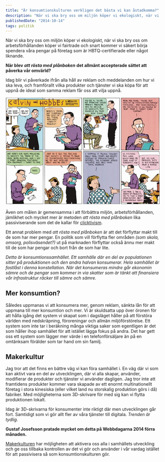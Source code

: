 ```yaml
---
title: "Är konsumtionskulturen verkligen det bästa vi kan åstadkomma?"
description: "När vi ska bry oss om miljön köper vi ekologiskt, när vi ska bry oss om arbetsförhållanden köper vi fairtrade och snart kommer vi säkert…"
publishedDate: "2014-10-14"
tags: politik
---
```


När vi ska bry oss om miljön köper vi ekologiskt, när vi ska bry oss om arbetsförhållanden köper vi fairtrade och snart kommer vi säkert börja spendera våra pengar på företag som är HBTQ-certifierade eller något liknande.

**När blev** _**att rösta med plånboken**_ **det allmänt accepterade sättet att påverka vår omvärld?**

Idag blir vi påverkade ifrån alla håll av reklam och meddelanden om hur vi ska leva, och framförallt vilka produkter och tjänster vi ska köpa för att uppnå de ideal som samma reklam får oss att vilja uppnå.

![Kalle & Hobbe om konsumerism](ch140323.jpg)

Även om målen är gemensamma i att förbättra miljön, arbetsförhållanden, jämlikhet och mycket mer är metoden _att rösta med plånboken_ lika passiviserande som det de kallar för [clicktivism](http://www.theguardian.com/commentisfree/2010/aug/12/clicktivism-ruining-leftist-activism).

Ett annat problem med _att rösta med plånboken_ är att det förflyttar makt till de som har mer pengar. En politik som vill förflytta fler områden _(som skola, omsorg, polisväsendet?)_ ut på marknaden förflyttar också ännu mer makt till de som har pengar och bort från de som har lite.

_Detta är konsumtionssamhället. Ett samhälle där en del av populationen sitter på produktionen och den andra halvan konsumerar. Hela samhället är fastlåst i denna konstellation. När det konsumeras mindre går ekonomin sämre och de pengar som kommer in via skatter som är tänkt att finansiera vår infrastruktur räcker till sämre och sämre._

## Mer konsumtion?

Således uppmanas vi att konsumera mer, genom reklam, sänkta lån för att uppmana till mer konsumtion och mer. Vi är skuldsatta upp över öronen för att hålla igång det system vi skapat som i dagsläget håller på att förstöra världen med nedskräpning, föroreningar och allmän miljöförstörelse. Ett system som inte tar i beräkning många viktiga saker som egentligen är det som håller ihop samhället för att istället lägga fokus på andra. Det har gett oss ett system som lägger mer värde i en telefonförsäljare än på en omtänksam förälder som tar hand om sin familj.

## Makerkultur

Jag tror att det finns en bättre väg vi kan föra samhället i. En väg där vi som kan aktivt vara en del av utvecklingen, där vi alla skapar, använder, modifierar de produkter och tjänster vi använder dagligen. Jag tror inte att framtidens produkter kommer vara skapade av ett enormt multinationellt företag i stora kinesiska (eller vilket land nu storskalig produktion görs i då) fabriker. Med möjligheterna som 3D-skrivare för med sig kan vi flytta produktionen lokalt.

Idag är 3D-skrivarna för konsumenter inte riktigt där men utvecklingen går fort. Samtidigt som vi gör allt fler av våra tjänster till digitala. _Trenden är tydlig_.

**Gustaf Josefsson pratade mycket om detta på Webbdagarna 2014 förra månaden.**

[Makerkulturen](http://en.wikipedia.org/wiki/Maker_culture) har möjligheten att aktivera oss alla i samhällets utveckling och ge oss tillbaka kontrollen av det vi gör och använder i vår vardag istället för att passivisera så som konsumtionskulturen gör.
